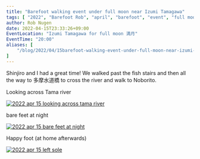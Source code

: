 ```yaml
---
title: "Barefoot walking event under full moon near Izumi Tamagawa"
tags: [ "2022", "Barefoot Rob", "april", "barefoot", "event", "full moon", "izumi-tamagawa", "riverside", "tamagawa", "walk", "はだし", "多摩川", "満月", "裸足のロブ" ]
author: Rob Nugen
date: 2022-04-15T23:33:26+09:00
EventLocation: "Izumi Tamagawa for full moon 満月"
EventTime: "20:00"
aliases: [
    "/blog/2022/04/15barefoot-walking-event-under-full-moon-near-izumi-tamagawa",
]
---
```


Shinjiro and I had a great time!  We walked past the fish stairs and then all the way to 多摩水道橋 to cross the river and walk to Noborito.

Looking across Tama river

[![2022 apr 15 looking across tama river](//b.robnugen.com/blog/2022/walk_and_talk/thumbs/2022_apr_15_looking_across_tama_river.jpeg)](//b.robnugen.com/blog/2022/walk_and_talk/2022_apr_15_looking_across_tama_river.jpeg)

bare feet at night

[![2022 apr 15 bare feet at night](//b.robnugen.com/blog/2022/walk_and_talk/thumbs/2022_apr_15_bare_feet_at_night.jpeg)](//b.robnugen.com/blog/2022/walk_and_talk/2022_apr_15_bare_feet_at_night.jpeg)

Happy foot (at home afterwards)

[![2022 apr 15 left sole](//b.robnugen.com/blog/2022/walk_and_talk/thumbs/2022_apr_15_left_sole.jpeg)](//b.robnugen.com/blog/2022/walk_and_talk/2022_apr_15_left_sole.jpeg)          
